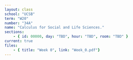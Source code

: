 ```yaml
---
layout: class
school: "UCSB"
term: "W20"
number: "34A"
name: "Calculus for Social and Life Sciences."
sections:
    - { id: 00000, day: "TBD", hour: "TBD", room: "TBD" }
current: true
files:
    - { title: "Week 0", link: "Week_0.pdf"}
---
```

